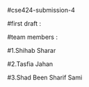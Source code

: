 #cse424-submission-4


#first draft : 

#team members :

#1.Shihab Sharar


#2.Tasfia Jahan


#3.Shad Been Sharif Sami
